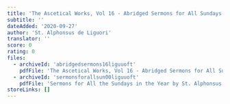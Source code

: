 ```yaml
---
title: 'The Ascetical Works, Vol 16 - Abridged Sermons for All Sundays of the Year'
subtitle: ''
dateAdded: '2020-09-27'
author: 'St. Alphonsus de Liguori'
translator: ''
score: 0
rating: 0
files:
  - archiveId: 'abridgedsermons16liguuoft'
    pdfFile: 'The Ascetical Works, Vol 16 - Abridged Sermons for All Sundays of the Year, by St Alphonsus de Liguori.pdf'
  - archiveId: 'sermonsforallsun00liguuoft'
    pdfFile: 'Sermons for All the Sundays in the Year by St. Alphonsus de Liguori.pdf'
storeLinks: []
---
```



